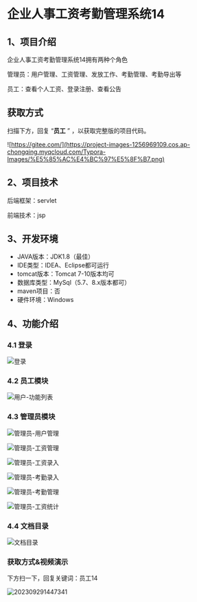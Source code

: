 # 企业人事工资考勤管理系统14



## 1、项目介绍

企业人事工资考勤管理系统14拥有两种个角色

管理员：用户管理、工资管理、发放工作、考勤管理、考勤导出等

员工：查看个人工资、登录注册、查看公告
## 获取方式

扫描下方，回复 “**员工** ” ，以获取完整版的项目代码。

![https://gitee.com/](https://project-images-1256969109.cos.ap-chongqing.myqcloud.com/Typora-Images/%E5%85%AC%E4%BC%97%E5%8F%B7.png)

## 2、项目技术

后端框架：servlet

前端技术：jsp

## 3、开发环境

- JAVA版本：JDK1.8（最佳）
- IDE类型：IDEA、Eclipse都可运行
- tomcat版本：Tomcat 7-10版本均可
- 数据库类型：MySql（5.7、8.x版本都可） 
- maven项目：否
- 硬件环境：Windows


## 4、功能介绍

### 4.1 登录

![登录](https://s2.loli.net/2023/10/12/Qt7Olwvrxq8WVbC.jpg)

### 4.2 员工模块

![用户-功能列表](https://s2.loli.net/2023/10/12/Z7ySLYVOKlfHBiT.jpg)

### 4.3 管理员模块

![管理员-用户管理](https://s2.loli.net/2023/10/12/ArbyMG3ax9kdL2D.jpg)

![管理员-工资管理](https://s2.loli.net/2023/10/12/nlcvmIVToPDeAGO.jpg)

![管理员-工资录入](https://s2.loli.net/2023/10/12/CQuIxw4r7oRjdEN.jpg)

![管理员-考勤录入](https://s2.loli.net/2023/10/12/ucs1t5x4M6I2ilJ.jpg)

![管理员-考勤管理](https://s2.loli.net/2023/10/12/U5atAliRdInN7GW.jpg)

![管理员-工资统计](https://s2.loli.net/2023/10/12/sTSyK2EhwXvMdrY.jpg)

### 4.4 文档目录

![文档目录](https://s2.loli.net/2023/10/12/WJmfbK7ciUoVsnw.jpg)

### 获取方式&视频演示

下方扫一下，回复关键词：员工14

![202309291447341](https://s2.loli.net/2023/10/06/lxLMirNn2tyaIob.png)





